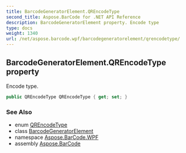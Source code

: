 ```yaml
---
title: BarcodeGeneratorElement.QREncodeType
second_title: Aspose.BarCode for .NET API Reference
description: BarcodeGeneratorElement property. Encode type
type: docs
weight: 1340
url: /net/aspose.barcode.wpf/barcodegeneratorelement/qrencodetype/
---
```

## BarcodeGeneratorElement.QREncodeType property

Encode type.

```csharp
public QREncodeType QREncodeType { get; set; }
```

### See Also

* enum [QREncodeType](../../../aspose.barcode.generation/qrencodetype/)
* class [BarcodeGeneratorElement](../)
* namespace [Aspose.BarCode.WPF](../../../aspose.barcode.wpf/)
* assembly [Aspose.BarCode](../../../)


